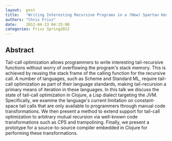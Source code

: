 ```yaml
--- 
layout:  post 
title:   "Writing Interesting Recursive Programs in a (New) Spartan Host"
authors: "Chris Frisz" 
date:    2012-04-13 04:15:00 
categories: Frisz Spring2012
--- 
```

## Abstract

Tail-call optimization allows programmers to write interesting
tail-recursive functions without worry of overflowing the program's
stack memory. This is achieved by reusing the stack frame of the
calling function for the recursive call. A number of languages, such
as Scheme and Standard ML, require tail-call optimization as part of
their language standards, making tail-recursion a primary means of
iteration in these languages. In this talk we discuss the state of
tail-call optimization in Clojure, a Lisp dialect targeting the JVM.
Specifically, we examine the language's current limitation on
constant-space tail calls that are only available to programmers
through manual code transformations. We then present a method to
extend support for tail-call optimization to arbitrary mutual
recursion via well-known code transformations such as CPS and
trampolining. Finally, we present a prototype for a source-to-source
compiler embedded in Clojure for performing these transformations.

